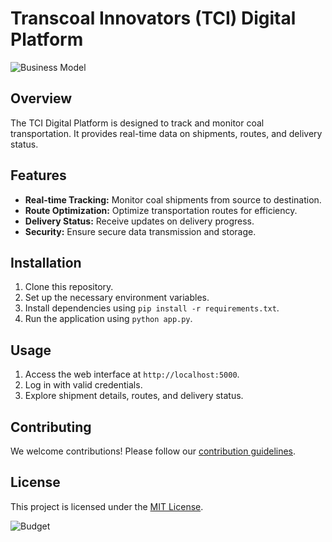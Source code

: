 # Transcoal Innovators (TCI) Digital Platform

![Business Model](https://github.com/abhishek106001/SIH_Model/assets/124518628/1b6ae148-f13a-493b-a9a3-6dcf8c0dc3f2)

## Overview
The TCI Digital Platform is designed to track and monitor coal transportation. It provides real-time data on shipments, routes, and delivery status.

## Features
- **Real-time Tracking:** Monitor coal shipments from source to destination.
- **Route Optimization:** Optimize transportation routes for efficiency.
- **Delivery Status:** Receive updates on delivery progress.
- **Security:** Ensure secure data transmission and storage.

## Installation
1. Clone this repository.
2. Set up the necessary environment variables.
3. Install dependencies using `pip install -r requirements.txt`.
4. Run the application using `python app.py`.

## Usage
1. Access the web interface at `http://localhost:5000`.
2. Log in with valid credentials.
3. Explore shipment details, routes, and delivery status.

## Contributing
We welcome contributions! Please follow our [contribution guidelines](CONTRIBUTING.md).

## License
This project is licensed under the [MIT License](LICENSE).

![Budget](https://github.com/abhishek106001/SIH_Model/assets/124518628/ae389c7f-00ad-4f99-8bc2-23f1fbb901a8)
